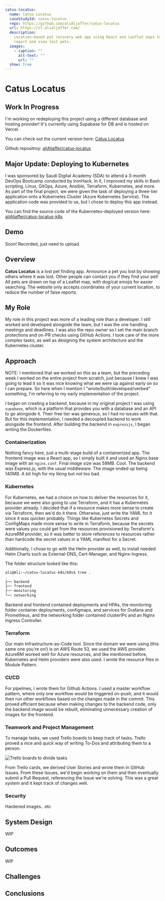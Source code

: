 ```yaml
---
catus-locatus:
  name: Catus Locatus
  caseStudyId: catus-locatus
  repo: https://github.com/aliAljaffer/catus-locatus
  url: https://cl.alialjaffer.com/
  description:
    Location-based pet recovery web app using React and Leaflet maps to
    report and view lost pets.
  images:
    - caption: ""
      alt-text: ""
      url: ""
  show: true
---
```


# Catus Locatus

## Work In Progress

I'm working on redeploying this project using a different database and hosting provider! It's currently using Supabase for DB and is hosted on Vercel.

You can check out the current version here: [Catus Locatus](https://cl.alialjaffer.com/)

Github repositroy: [aliAljaffer/catus-locatus](https://github.com/aliAljaffer/catus-locatus)

## Major Update: Deploying to Kubernetes

I was sponsored by Saudi Digital Academy (SDA) to attend a 3-month DevOps Bootcamp conducted by IronHack. In it, I improved my skills in Bash scripting, Linux, GitOps, Azure, Ansible, Terraform, Kubernetes, and more. As part of the final project, we were given the task of deploying a three-tier application onto a Kubernetes Cluster (Azure Kubernetes Service). The application code was provided to us, but I chose to deploy this app instead.

You can find the source code of the Kubernetes-deployed version here: [aliAljaffer/catus-locatus-k8s](https://github.com/aliAljaffer/catus-locatus-k8s)

## Demo

Soon! Recorded, just need to upload.

## Overview

**Catus Locatus** is a lost pet finding app. Announce a pet you lost by showing others where it was lost. Other people can contact you if they find your pet! All pets are drawn on top of a Leaflet map, with dog/cat emojis for easier searching. The website only accepts coordinates of your current location, to reduce the number of false reports.

## My Role

My role in this project was more of a leading role than a developer. I still worked and developed alongside the team, but I was the one handling meetings and deadlines. I was also the repo owner so I set the main branch protections and on-PR checks using GitHub Actions. I took care of the more complex tasks, as well as designing the system architecture and the Kubernetes cluster.

## Approach

NOTE: I mentioned that we worked on this as a team, but the preceding week I worked on the entire project from scratch, just because I knew I was going to lead it so it was nice knowing what we were up against early on so I can prepare. So here when I mention I "wrote/built/developed/verbed" something, I'm referring to my early implementation of the project.

I began on creating a backend, because in my original project I was using `supabase`, which is a platform that provides you with a database and an API to go alongside it. Their free tier was generous, so I had no issues with that. But for this implementation, I needed a decoupled backend to work alongside the frontend. After building the backend in `expressjs`, I began writing the Dockerfiles.

### Containerization

Nothing fancy here, just a multi-stage build of a containerized app. The frontend image was a React app, so I simply built it and used an Nginx base image with an `nginx.conf`. Final image size was 58MB. Cool. The backend was Express.js, with the usual middleware. The image ended up being 140MB. A bit high for my liking but not too bad.

### Kubernetes

For Kubernetes, we had a choice on how to deliver the resources for it, because we were also going to use Terraform, and it has a Kubernetes provider already. I decided that if a resource makes more sense to create via Terraform, then we'd do it there. Otherwise, just write the YAML for it since it was quicker probably. Things like Kubernetes Secrets and ConfigMaps made more sense to write in Terraform, because the secrets were values you could get from the resources provisioned by Terraform's AzureRM provider, so it was better to store references to resources rather than hardcode the secret values in a YAML manifest for a Secret.

Additionally, I chose to go with the Helm provider as well, to install needed Helm Charts such as External-DNS, Cert-Manager, and Nginx-Ingress.

The folder structure looked like this:

```bash
ali@Ali:~/catus-locatus-k8s/k8s$ tree .
.
├── backend
├── frontend
├── monitoring
└── networking
```

Backend and frontend contained deployments and HPAs, the monitoring folder container deployments, configmaps, and services for Grafana and Prometheus, and the networking folder contained clusterIPs and an Nginx Ingress Controller.

### Terraform

Our main Infrastructure-as-Code tool. Since the domain we were using (this same one you're on!) is on AWS Route 53, we used the AWS provider. AzureRM worked well for Azure resources, and like mentioned before, Kubernetes and Helm providers were also used. I wrote the resource files in Module Pattern.

### CI/CD

For pipelines, I wrote them for Github Actions. I used a master workflow pattern, where only one workflow would be triggered on-push, and it would then run other workflows based on the changes made in the commit. This proved efficient because when making changes to the backend code, only the backend image would be rebuilt, eliminating unnecessary creation of images for the frontend.

### Teamwork and Project Management

To manage tasks, we used Trello boards to keep track of tasks. Trello proved a nice and quick way of writing To-Dos and attributing them to a person.

![Trello boards to divide tasks](https://alialjaffer-website.s3.me-south-1.amazonaws.com/images/catus-locatus/trello-board.png)

From Trello cards, we derived User Stories and wrote them in GitHub Issues. From these Issues, we'd begin working on them and then eventually submit a Pull Request, referencing the Issue we're solving. This was a great system and it kept track of changes well.

### Security

Hardened images.. etc

## System Design

WIP

## Outcomes

WIP

## Challenges

## Conclusions
